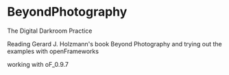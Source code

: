 # BeyondPhotography
The Digital Darkroom Practice

Reading Gerard J. Holzmann's book Beyond Photography and trying out the examples with openFrameworks

working with oF_0.9.7
